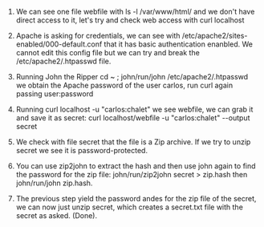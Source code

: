 1. We can see one file webfile with ls -l /var/www/html/ and we don't have direct access to it, let's try and check web access with curl localhost

2. Apache is asking for credentials, we can see with /etc/apache2/sites-enabled/000-default.conf that it has basic authentication enanbled. We cannot edit this config file but we can try and break the /etc/apache2/.htpasswd file.

3. Running John the Ripper cd ~ ; john/run/john /etc/apache2/.htpasswd we obtain the Apache password of the user carlos, run curl again passing user:password

4. Running curl localhost -u "carlos:chalet" we see webfile, we can grab it and save it as secret: curl localhost/webfile -u "carlos:chalet" --output secret

5. We check with file secret that the file is a Zip archive. If we try to unzip secret we see it is password-protected.

6. You can use zip2john to extract the hash and then use john again to find the password for the zip file: john/run/zip2john secret > zip.hash then john/run/john zip.hash.

7. The previous step yield the password andes for the zip file of the secret, we can now just unzip secret, which creates a secret.txt file with the secret as asked. (Done).
